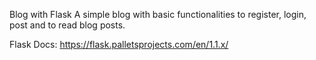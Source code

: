 Blog with Flask
A simple blog with basic functionalities to register, login, post and
to read blog posts.



Flask Docs:
https://flask.palletsprojects.com/en/1.1.x/